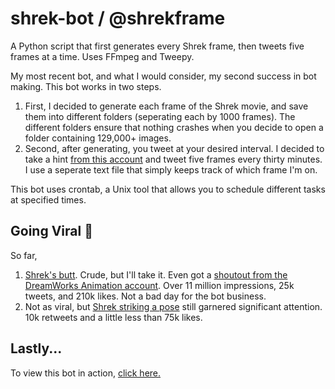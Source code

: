# shrek-bot / @shrekframe
A Python script that first generates every Shrek frame, then tweets five frames at a time. Uses FFmpeg and Tweepy.

My most recent bot, and what I would consider, my second success in bot making. This bot works in two steps.
1. First, I decided to generate each frame of the Shrek movie, and save them into different folders (seperating each by 1000 frames). The different folders ensure that nothing crashes when you decide to open a folder containing 129,000+ images. 
2. Second, after generating, you tweet at your desired interval. I decided to take a hint [from this account](http://www.twitter.com/sbframesinorder) and tweet five frames every thirty minutes. I use a seperate text file that simply keeps track of which frame I'm on.

This bot uses crontab, a Unix tool that allows you to schedule different tasks at specified times. 

## Going Viral 🦠
So far,
1. [Shrek's butt](https://twitter.com/shrekframe/status/1366599164654665740). Crude, but I'll take it. Even got a [shoutout from the DreamWorks Animation account](https://twitter.com/dreamworks/status/1367657753385205763). Over 11 million impressions, 25k tweets, and 210k likes. Not a bad day for the bot business.
2. Not as viral, but [Shrek striking a pose](https://twitter.com/shrekframe/status/1366810589595590658) still garnered significant attention. 10k retweets and a little less than 75k likes.

## Lastly...
To view this bot in action, [click here.](http://www.twitter.com/shrekframe)
